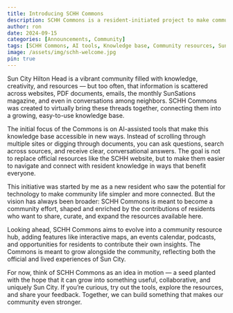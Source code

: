```yaml
---
title: Introducing SCHH Commons
description: SCHH Commons is a resident-initiated project to make community information easier to find and use. By aggregating websites, documents, and resident knowledge into a growing AI-powered knowledge base, it aims to connect valuable resources in new ways.
author: ron
date: 2024-09-15
categories: [Announcements, Community]
tags: [SCHH Commons, AI tools, Knowledge base, Community resources, Sun City Hilton Head]
image: /assets/img/schh-welcome.jpg
pin: true
---
```


Sun City Hilton Head is a vibrant community filled with knowledge, creativity, and resources — but too often, that information is scattered across websites, PDF documents, emails, the monthly SunSations magazine, and even in conversations among neighbors. SCHH Commons was created to virtually bring these threads together, connecting them into a growing, easy-to-use knowledge base.

The initial focus of the Commons is on AI-assisted tools that make this knowledge base accessible in new ways. Instead of scrolling through multiple sites or digging through documents, you can ask questions, search across sources, and receive clear, conversational answers. The goal is not to replace official resources like the SCHH website, but to make them easier to navigate and connect with resident knowledge in ways that benefit everyone.

This initiative was started by me as a new resident who saw the potential for technology to make community life simpler and more connected. But the vision has always been broader: SCHH Commons is meant to become a community effort, shaped and enriched by the contributions of residents who want to share, curate, and expand the resources available here.

Looking ahead, SCHH Commons aims to evolve into a community resource hub, adding features like interactive maps, an events calendar, podcasts, and opportunities for residents to contribute their own insights. The Commons is meant to grow alongside the community, reflecting both the official and lived experiences of Sun City.

For now, think of SCHH Commons as an idea in motion — a seed planted with the hope that it can grow into something useful, collaborative, and uniquely Sun City. If you’re curious, try out the tools, explore the resources, and share your feedback. Together, we can build something that makes our community even stronger.